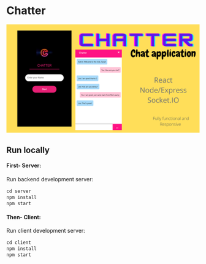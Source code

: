 # Chatter

<img src="https://github.com/kritika243/chatter/blob/main/screenshots/showcase.png" />

## Run locally

#### First- Server:

Run backend development server:

```
cd server
npm install
npm start
```

#### Then- Client:

Run client development server:

```
cd client
npm install
npm start
```

